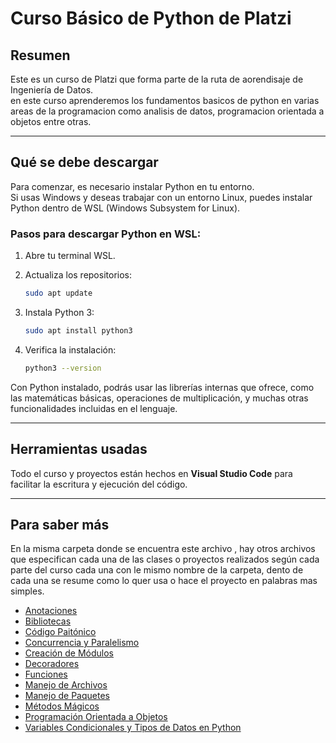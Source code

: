 # Curso Básico de Python de Platzi

## Resumen

Este es un curso de Platzi que forma parte de la ruta de aorendisaje de Ingeniería de Datos.  
en este curso aprenderemos los fundamentos basicos de python en varias areas de la programacion como analisis de datos, programacion orientada a objetos entre otras.

---

## Qué se debe descargar

Para comenzar, es necesario instalar Python en tu entorno.  
Si usas Windows y deseas trabajar con un entorno Linux, puedes instalar Python dentro de WSL (Windows Subsystem for Linux).

### Pasos para descargar Python en WSL:

1. Abre tu terminal WSL.
2. Actualiza los repositorios:

    ```bash
    sudo apt update
    ```

3. Instala Python 3:

    ```bash
    sudo apt install python3
    ```

4. Verifica la instalación:

    ```bash
    python3 --version
    ```

Con Python instalado, podrás usar las librerías internas que ofrece, como las matemáticas básicas, operaciones de multiplicación, y muchas otras funcionalidades incluidas en el lenguaje.

---

## Herramientas usadas

Todo el curso y proyectos están hechos en **Visual Studio Code** para facilitar la escritura y ejecución del código.

---

## Para saber más

En la misma carpeta donde se encuentra este archivo , hay otros archivos que especifican cada una de las clases o proyectos realizados según cada parte del curso cada una con le mismo nombre de la carpeta, dento de cada una se resume como lo quer usa o hace el proyecto en palabras mas simples. 

- [Anotaciones](./anotaciones/README.md)
- [Bibliotecas](./bibliotecas/README.md)
- [Código Paitónico](./codigo_pythonico/README.md)
- [Concurrencia y Paralelismo](./Concurrencia_Paralelismo/README.md)
- [Creación de Módulos](./Creacion_Modulos/README.md)
- [Decoradores](./Decoradores/README.md)
- [Funciones](./Funciones/README.md)
- [Manejo de Archivos](./Manejo_Archivos/README.md)
- [Manejo de Paquetes](./Manejo_Paquetes/README.md)
- [Métodos Mágicos](./Metodos_Magicos/README.md)
- [Programación Orientada a Objetos](./Programacion_Orientada_Objetos/README.md)
- [Variables Condicionales y Tipos de Datos en Python](./Variables_CondicionalesTiposDatos/README.md)


